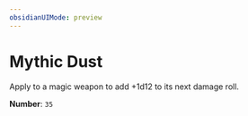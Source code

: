 ```yaml
---
obsidianUIMode: preview
---
```

# Mythic Dust

Apply to a magic weapon to add +1d12 to its next damage roll.

**Number**: `35`